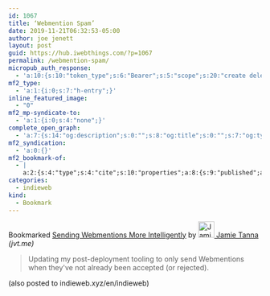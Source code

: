 ```yaml
---
id: 1067
title: ‘Webmention Spam’
date: 2019-11-21T06:32:53-05:00
author: joe jenett
layout: post
guid: https://hub.iwebthings.com/?p=1067
permalink: /webmention-spam/
micropub_auth_response:
  - 'a:10:{s:10:"token_type";s:6:"Bearer";s:5:"scope";s:20:"create delete update";s:2:"me";s:27:"https://hub.iwebthings.com/";s:9:"issued_by";s:54:"https://hub.iwebthings.com/wp-json/indieauth/1.0/token";s:9:"client_id";s:20:"https://omnibear.com";s:11:"client_name";s:8:"Omnibear";s:11:"client_icon";s:29:"https://omnibear.com/logo.svg";s:9:"issued_at";i:1573575185;s:4:"user";i:1;s:13:"last_accessed";i:1574335612;}'
mf2_type:
  - 'a:1:{i:0;s:7:"h-entry";}'
inline_featured_image:
  - "0"
mf2_mp-syndicate-to:
  - 'a:1:{i:0;s:4:"none";}'
complete_open_graph:
  - 'a:7:{s:14:"og:description";s:0:"";s:8:"og:title";s:0:"";s:7:"og:type";s:0:"";s:12:"twitter:card";s:7:"summary";s:15:"twitter:creator";s:0:"";s:19:"twitter:description";s:0:"";s:8:"og:image";s:0:"";}'
mf2_syndication:
  - 'a:0:{}'
mf2_bookmark-of:
  - |
    a:2:{s:4:"type";s:4:"cite";s:10:"properties";a:8:{s:9:"published";a:1:{i:0;s:25:"2019-11-20T21:30:19+00:00";}s:7:"updated";a:1:{i:0;s:25:"2019-11-20T21:30:19+00:00";}s:7:"summary";a:1:{i:0;s:114:"Updating my post-deployment tooling to only send Webmentions when they've not already been accepted (or rejected).";}s:4:"name";a:1:{i:0;s:38:"Sending Webmentions More Intelligently";}s:3:"url";a:1:{i:0;s:60:"https://www.jvt.me/posts/2019/11/20/intelligent-webmentions/";}s:8:"category";a:4:{i:0;s:10:"www.jvt.me";i:1;s:10:"webmention";i:2;s:8:"indieweb";i:3;s:9:"nablopomo";}s:8:"featured";a:1:{i:0;s:49:"https://www.jvt.me/img/vendor/webmention-logo.png";}s:6:"author";a:2:{s:4:"type";a:1:{i:0;s:6:"h-card";}s:10:"properties";a:3:{s:4:"name";a:1:{i:0;s:12:" Jamie Tanna";}s:3:"url";a:1:{i:0;s:18:"https://www.jvt.me";}s:5:"photo";a:1:{i:0;s:34:"https://www.jvt.me/img/profile.png";}}}}}
categories:
  - indieweb
kind:
  - Bookmark
---
```

<span class="kind-display-text">Bookmarked</span> <a href="https://www.jvt.me/posts/2019/11/20/intelligent-webmentions/" class="p-name u-url">Sending Webmentions More Intelligently</a> by <a href="https://www.jvt.me" class="h-card p-author"><img class="u-photo" src="https://www.jvt.me/img/profile.png" alt=" Jamie Tanna" width="32" height="32"> Jamie Tanna</a> <em>(<span class="p-publication">jvt.me</span>)</em>
<blockquote class="e-summary">Updating my post-deployment tooling to only send Webmentions when they've not already been accepted (or rejected).</blockquote>
		
(also posted to <a class="u-syndication" title="site gone? 04/17/23">indieweb.xyz/en/indieweb</a>)